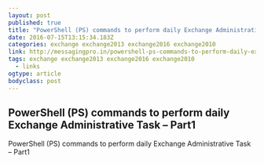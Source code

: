 ```yaml
---
layout: post 
published: true 
title: "PowerShell (PS) commands to perform daily Exchange Administrative Task – Part1" 
date: 2016-07-15T13:15:34.183Z 
categories: exchange exchange2013 exchange2016 exchange2010
link: http://messagingpro.in/powershell-ps-commands-to-perform-daily-exchange-administrative-task-part1/ 
tags: exchange exchange2013 exchange2016 exchange2010 
  - links
ogtype: article 
bodyclass: post 
---
```


## PowerShell (PS) commands to perform daily Exchange Administrative Task – Part1
PowerShell (PS) commands to perform daily Exchange Administrative Task – Part1